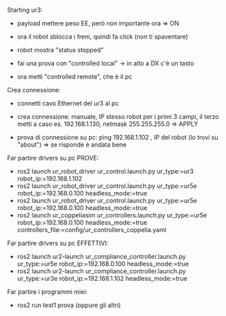 Starting ur3:

 - payload mettere peso EE, però non importante ora
        => ON

 - ora il robot sblocca i freni, quindi fa click (non ti spaventare)

 - robot mostra "status stopped"
 - fai una prova con "controlled local"  -> in alto a DX c'è un tasto
 - ora metti "controlled remote", che è il pc

Crea connessione:
 - connetti cavo Ethernet del ur3 al pc
 - crea connessione: manuale, IP stesso robot per i primi 3 campi, il terzo metti a caso es. 192.168.1.130, netmask 255.255.255.0 => APPLY

 - prova di connessione su pc: ping 192.168.1.102 , IP del robot (lo trovi su "about")
        => se risponde è andata bene

Far partire drivers su pc PROVE:
 - ros2 launch ur_robot_driver ur_control.launch.py ur_type:=ur3 robot_ip:=192.168.1.102
 - ros2 launch ur_robot_driver ur_control.launch.py ur_type:=ur5e robot_ip:=192.168.0.100 headless_mode:=true
 - ros2 launch ur_robot_driver ur_control.launch.py ur_type:=ur5e robot_ip:=192.168.0.100 headless_mode:=true
 - ros2 launch ur_coppeliasim ur_controllers.launch.py ur_type:=ur5e robot_ip:=192.168.0.100 headless_mode:=true controllers_file:=config/ur_controllers_coppelia.yaml

Far partire drivers su pc EFFETTIVI:
 - ros2 launch ur2-launch ur_compliance_controller.launch.py ur_type:=ur5e robot_ip:=192.168.0.100 headless_mode:=true 
 - ros2 launch ur2-launch ur_compliance_controller.launch.py ur_type:=ur3e robot_ip:=192.168.1.102 headless_mode:=true 

Far partire i programmi miei:
 - ros2 run test1 prova (oppure gli altri)